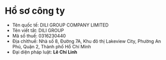 # Hồ sơ công ty

* Tên quốc tế: DILI GROUP COMPANY LIMITED
* Tên viết tắt: DILI GROUP
* Mã số thuế: 0316230440
* Địa chỉthuế: Nhà số 8, Đường 7A, Khu đô thị Lakeview City, Phường An Phú, Quận 2, Thành phố Hồ Chí Minh
* Đại diện pháp luật: **Lê Chí Linh**

